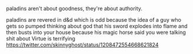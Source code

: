 paladins aren't about goodness, they're about authority. 

paladins are revered in d&d which is odd because the idea of a guy who gets so pumped thinking about god that his sword explodes into flame and then busts into your house because his magic horse said you were talking shit about Virtue is terrifying
https://twitter.com/skinnyghost/status/1208472554668621824